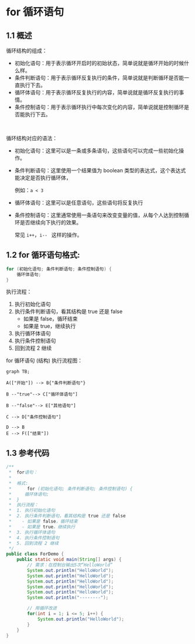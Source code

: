 # for 循环语句

## 1.1 概述

循环结构的组成：

- 初始化语句：用于表示循环开启时的初始状态，简单说就是循环开始的时候什么样。
- 条件判断语句：用于表示循环反复执行的条件，简单说就是判断循环是否能一直执行下去。
- 循环体语句：用于表示循环反复执行的内容，简单说就是循环反复执行的事情。
- 条件控制语句：用于表示循环执行中每次变化的内容，简单说就是控制循环是否能执行下去。

<br>

循环结构对应的语法：

- 初始化语句：这里可以是一条或多条语句，这些语句可以完成一些初始化操作。

- 条件判断语句：这里使用一个结果值为 boolean 类型的表达式，这个表达式能决定是否执行循环体，

  例如：`a < 3`

- 循环体语句：这里可以是任意语句，这些语句将反复执行

- 条件控制语句：这里通常使用一条语句来改变变量的值，从每个人达到控制循环是否继续向下执行的效果。

  常见 `i++`，`i-- ` 这样的操作。

## 1.2 for 循环语句格式:

```java
for (初始化语句; 条件判断语句; 条件控制语句) {
    循环体语句;
}
```

执行流程：

1. 执行初始化语句
2. 执行条件判断语句，看其结构是 true 还是 false
   - 如果是 false，循环结束
   - 如果是 true，继续执行
4. 执行循环体语句
5. 执行条件控制语句
6. 回到流程 2 继续

for 循环语句 (结构) 执行流程图：

```mermaid
graph TB;

A(["开始"]) --> B{"条件判断语句"}

B --"true"--> C["循环体语句"]

B --"false"--> E["其他语句"]

C --> D["条件控制语句"]

D --> B
E --> F(["结束"])
```



## 1.3 参考代码

```java
/**
 *  for语句：
 *
 *  格式:
 *      for (初始化语句; 条件判断语句; 条件控制语句) {
 *     循环体语句;
 *  }
 *  执行流程：
 *  1. 执行初始化语句
 *  2. 执行条件判断语句，看其结构是 true 还是 false
 *    - 如果是 false，循环结束
 *    - 如果是 true，继续执行
 *  3. 执行循环体语句
 *  4. 执行条件控制语句
 *  5. 回到流程 2 继续
 */
public class ForDemo {
    public static void main(String[] args) {
        // 需求：在控制台输出5次“HelloWorld”
        System.out.println("HelloWorld");
        System.out.println("HelloWorld");
        System.out.println("HelloWorld");
        System.out.println("HelloWorld");
        System.out.println("HelloWorld");
        System.out.println("--------");

        // 用循环改进
        for(int i = 1; i <= 5; i++) {
            System.out.println("HelloWorld");
        }
    }
}

```
